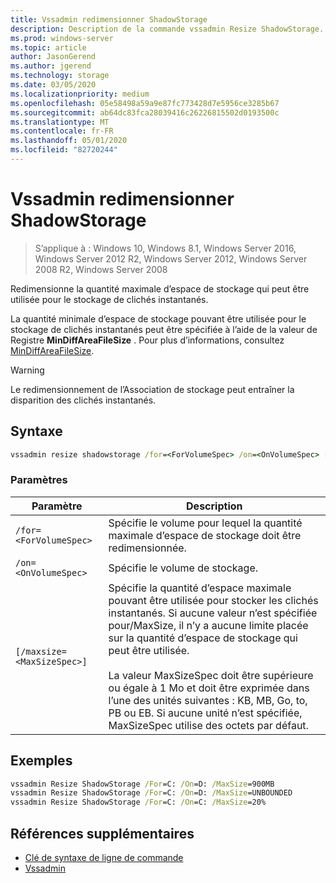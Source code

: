 ```yaml
---
title: Vssadmin redimensionner ShadowStorage
description: Description de la commande vssadmin Resize ShadowStorage.
ms.prod: windows-server
ms.topic: article
author: JasonGerend
ms.author: jgerend
ms.technology: storage
ms.date: 03/05/2020
ms.localizationpriority: medium
ms.openlocfilehash: 05e58498a59a9e87fc773428d7e5956ce3285b67
ms.sourcegitcommit: ab64dc83fca28039416c26226815502d0193500c
ms.translationtype: MT
ms.contentlocale: fr-FR
ms.lasthandoff: 05/01/2020
ms.locfileid: "82720244"
---
```

# <a name="vssadmin-resize-shadowstorage"></a>Vssadmin redimensionner ShadowStorage

> S’applique à : Windows 10, Windows 8.1, Windows Server 2016, Windows Server 2012 R2, Windows Server 2012, Windows Server 2008 R2, Windows Server 2008

Redimensionne la quantité maximale d’espace de stockage qui peut être utilisée pour le stockage de clichés instantanés.

La quantité minimale d’espace de stockage pouvant être utilisée pour le stockage de clichés instantanés peut être spécifiée à l’aide de la valeur de Registre **MinDiffAreaFileSize** . Pour plus d’informations, consultez [MinDiffAreaFileSize](https://docs.microsoft.com/windows/win32/backup/registry-keys-for-backup-and-restore#mindiffareafilesize).

> [!WARNING]
> Le redimensionnement de l’Association de stockage peut entraîner la disparition des clichés instantanés.

## <a name="syntax"></a>Syntaxe

```cmd
vssadmin resize shadowstorage /for=<ForVolumeSpec> /on=<OnVolumeSpec> [/maxsize=<MaxSizeSpec>]
```

### <a name="parameters"></a>Paramètres

|Paramètre|Description|
|---|---|
`/for=<ForVolumeSpec>`  | Spécifie le volume pour lequel la quantité maximale d’espace de stockage doit être redimensionnée.
`/on=<OnVolumeSpec>` | Spécifie le volume de stockage.
`[/maxsize=<MaxSizeSpec>]` |  Spécifie la quantité d’espace maximale pouvant être utilisée pour stocker les clichés instantanés. Si aucune valeur n’est spécifiée pour/MaxSize, il n’y a aucune limite placée sur la quantité d’espace de stockage qui peut être utilisée.  <br> <br> La valeur MaxSizeSpec doit être supérieure ou égale à 1 Mo et doit être exprimée dans l’une des unités suivantes : KB, MB, Go, to, PB ou EB. Si aucune unité n’est spécifiée, MaxSizeSpec utilise des octets par défaut.

## <a name="examples"></a>Exemples

```cmd
vssadmin Resize ShadowStorage /For=C: /On=D: /MaxSize=900MB
vssadmin Resize ShadowStorage /For=C: /On=D: /MaxSize=UNBOUNDED
vssadmin Resize ShadowStorage /For=C: /On=C: /MaxSize=20%
```

## <a name="additional-references"></a>Références supplémentaires

* [Clé de syntaxe de ligne de commande](https://docs.microsoft.com/windows-server/administration/windows-commands/command-line-syntax-key)
* [Vssadmin](vssadmin.md)
